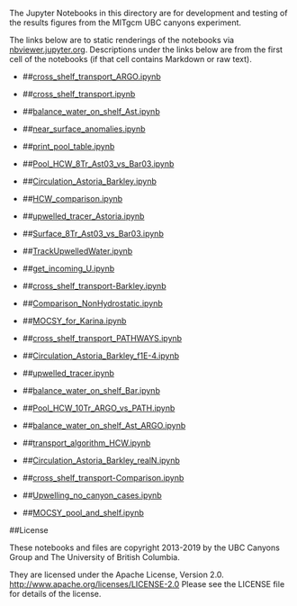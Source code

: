 The Jupyter Notebooks in this directory are for development and testing of
the results figures from the MITgcm UBC canyons experiment.

The links below are to static renderings of the notebooks via
[nbviewer.jupyter.org](http://nbviewer.jupyter.org/).
Descriptions under the links below are from the first cell of the notebooks
(if that cell contains Markdown or raw text).

* ##[cross_shelf_transport_ARGO.ipynb](http://nbviewer.jupyter.org/urls/bitbucket.org/canyonsubc/outputanalysisnotebooks/raw/tip/forPaper2/cross_shelf_transport_ARGO.ipynb)  
    
* ##[cross_shelf_transport.ipynb](http://nbviewer.jupyter.org/urls/bitbucket.org/canyonsubc/outputanalysisnotebooks/raw/tip/forPaper2/cross_shelf_transport.ipynb)  
    
* ##[balance_water_on_shelf_Ast.ipynb](http://nbviewer.jupyter.org/urls/bitbucket.org/canyonsubc/outputanalysisnotebooks/raw/tip/forPaper2/balance_water_on_shelf_Ast.ipynb)  
    
* ##[near_surface_anomalies.ipynb](http://nbviewer.jupyter.org/urls/bitbucket.org/canyonsubc/outputanalysisnotebooks/raw/tip/forPaper2/near_surface_anomalies.ipynb)  
    
* ##[print_pool_table.ipynb](http://nbviewer.jupyter.org/urls/bitbucket.org/canyonsubc/outputanalysisnotebooks/raw/tip/forPaper2/print_pool_table.ipynb)  
    
* ##[Pool_HCW_8Tr_Ast03_vs_Bar03.ipynb](http://nbviewer.jupyter.org/urls/bitbucket.org/canyonsubc/outputanalysisnotebooks/raw/tip/forPaper2/Pool_HCW_8Tr_Ast03_vs_Bar03.ipynb)  
    
* ##[Circulation_Astoria_Barkley.ipynb](http://nbviewer.jupyter.org/urls/bitbucket.org/canyonsubc/outputanalysisnotebooks/raw/tip/forPaper2/Circulation_Astoria_Barkley.ipynb)  
    
* ##[HCW_comparison.ipynb](http://nbviewer.jupyter.org/urls/bitbucket.org/canyonsubc/outputanalysisnotebooks/raw/tip/forPaper2/HCW_comparison.ipynb)  
    
* ##[upwelled_tracer_Astoria.ipynb](http://nbviewer.jupyter.org/urls/bitbucket.org/canyonsubc/outputanalysisnotebooks/raw/tip/forPaper2/upwelled_tracer_Astoria.ipynb)  
    
* ##[Surface_8Tr_Ast03_vs_Bar03.ipynb](http://nbviewer.jupyter.org/urls/bitbucket.org/canyonsubc/outputanalysisnotebooks/raw/tip/forPaper2/Surface_8Tr_Ast03_vs_Bar03.ipynb)  
    
* ##[TrackUpwelledWater.ipynb](http://nbviewer.jupyter.org/urls/bitbucket.org/canyonsubc/outputanalysisnotebooks/raw/tip/forPaper2/TrackUpwelledWater.ipynb)  
    
* ##[get_incoming_U.ipynb](http://nbviewer.jupyter.org/urls/bitbucket.org/canyonsubc/outputanalysisnotebooks/raw/tip/forPaper2/get_incoming_U.ipynb)  
    
* ##[cross_shelf_transport-Barkley.ipynb](http://nbviewer.jupyter.org/urls/bitbucket.org/canyonsubc/outputanalysisnotebooks/raw/tip/forPaper2/cross_shelf_transport-Barkley.ipynb)  
    
* ##[Comparison_NonHydrostatic.ipynb](http://nbviewer.jupyter.org/urls/bitbucket.org/canyonsubc/outputanalysisnotebooks/raw/tip/forPaper2/Comparison_NonHydrostatic.ipynb)  
    
* ##[MOCSY_for_Karina.ipynb](http://nbviewer.jupyter.org/urls/bitbucket.org/canyonsubc/outputanalysisnotebooks/raw/tip/forPaper2/MOCSY_for_Karina.ipynb)  
    
* ##[cross_shelf_transport_PATHWAYS.ipynb](http://nbviewer.jupyter.org/urls/bitbucket.org/canyonsubc/outputanalysisnotebooks/raw/tip/forPaper2/cross_shelf_transport_PATHWAYS.ipynb)  
    
* ##[Circulation_Astoria_Barkley_f1E-4.ipynb](http://nbviewer.jupyter.org/urls/bitbucket.org/canyonsubc/outputanalysisnotebooks/raw/tip/forPaper2/Circulation_Astoria_Barkley_f1E-4.ipynb)  
    
* ##[upwelled_tracer.ipynb](http://nbviewer.jupyter.org/urls/bitbucket.org/canyonsubc/outputanalysisnotebooks/raw/tip/forPaper2/upwelled_tracer.ipynb)  
    
* ##[balance_water_on_shelf_Bar.ipynb](http://nbviewer.jupyter.org/urls/bitbucket.org/canyonsubc/outputanalysisnotebooks/raw/tip/forPaper2/balance_water_on_shelf_Bar.ipynb)  
    
* ##[Pool_HCW_10Tr_ARGO_vs_PATH.ipynb](http://nbviewer.jupyter.org/urls/bitbucket.org/canyonsubc/outputanalysisnotebooks/raw/tip/forPaper2/Pool_HCW_10Tr_ARGO_vs_PATH.ipynb)  
    
* ##[balance_water_on_shelf_Ast_ARGO.ipynb](http://nbviewer.jupyter.org/urls/bitbucket.org/canyonsubc/outputanalysisnotebooks/raw/tip/forPaper2/balance_water_on_shelf_Ast_ARGO.ipynb)  
    
* ##[transport_algorithm_HCW.ipynb](http://nbviewer.jupyter.org/urls/bitbucket.org/canyonsubc/outputanalysisnotebooks/raw/tip/forPaper2/transport_algorithm_HCW.ipynb)  
    
* ##[Circulation_Astoria_Barkley_realN.ipynb](http://nbviewer.jupyter.org/urls/bitbucket.org/canyonsubc/outputanalysisnotebooks/raw/tip/forPaper2/Circulation_Astoria_Barkley_realN.ipynb)  
    
* ##[cross_shelf_transport-Comparison.ipynb](http://nbviewer.jupyter.org/urls/bitbucket.org/canyonsubc/outputanalysisnotebooks/raw/tip/forPaper2/cross_shelf_transport-Comparison.ipynb)  
    
* ##[Upwelling_no_canyon_cases.ipynb](http://nbviewer.jupyter.org/urls/bitbucket.org/canyonsubc/outputanalysisnotebooks/raw/tip/forPaper2/Upwelling_no_canyon_cases.ipynb)  
    
* ##[MOCSY_pool_and_shelf.ipynb](http://nbviewer.jupyter.org/urls/bitbucket.org/canyonsubc/outputanalysisnotebooks/raw/tip/forPaper2/MOCSY_pool_and_shelf.ipynb)  
    

##License

These notebooks and files are copyright 2013-2019
by the UBC Canyons Group and The University of British Columbia.

They are licensed under the Apache License, Version 2.0.
http://www.apache.org/licenses/LICENSE-2.0
Please see the LICENSE file for details of the license.
